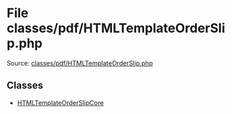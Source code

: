File classes/pdf/HTMLTemplateOrderSlip.php
=========

Source: [classes/pdf/HTMLTemplateOrderSlip.php](https://github.com/PrestaShop/PrestaShop/blob/1.6.0.1/classes/pdf/HTMLTemplateOrderSlip.php)


Classes
-------

* [HTMLTemplateOrderSlipCore](class.HTMLTemplateOrderSlipCore.md)

